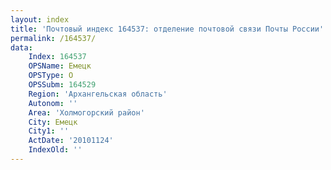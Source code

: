 ```yaml
---
layout: index
title: 'Почтовый индекс 164537: отделение почтовой связи Почты России'
permalink: /164537/
data:
    Index: 164537
    OPSName: Емецк
    OPSType: О
    OPSSubm: 164529
    Region: 'Архангельская область'
    Autonom: ''
    Area: 'Холмогорский район'
    City: Емецк
    City1: ''
    ActDate: '20101124'
    IndexOld: ''
---
```

